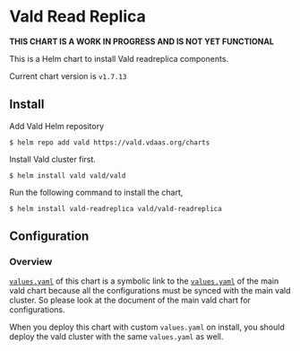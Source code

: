 # Vald Read Replica

**THIS CHART IS A WORK IN PROGRESS AND IS NOT YET FUNCTIONAL**

This is a Helm chart to install Vald readreplica components.

Current chart version is `v1.7.13`

## Install

Add Vald Helm repository

    $ helm repo add vald https://vald.vdaas.org/charts

Install Vald cluster first.

    $ helm install vald vald/vald

Run the following command to install the chart,

    $ helm install vald-readreplica vald/vald-readreplica

## Configuration

### Overview

[`values.yaml`](https://github.com/vdaas/vald/blob/main/charts/vald-readreplica/values.yaml)
of this chart is a symbolic link to the [`values.yaml`](https://github.com/vdaas/vald/blob/main/charts/vald/values.yaml) of the main vald chart
because all the configurations must be synced with the main vald cluster.
So please look at the document of the main vald chart for configurations.

When you deploy this chart with custom `values.yaml` on install, you should deploy the vald
cluster with the same `values.yaml` as well.
